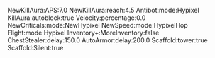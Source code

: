 NewKillAura:APS:7.0
NewKillAura:reach:4.5
Antibot:mode:Hypixel
KillAura:autoblock:true
Velocity:percentage:0.0
NewCriticals:mode:NewHypixel
NewSpeed:mode:HypixelHop
Flight:mode:Hypixel
Inventory+:MoreInventory:false
ChestStealer:delay:150.0
AutoArmor:delay:200.0
Scaffold:tower:true
Scaffold:Silent:true
